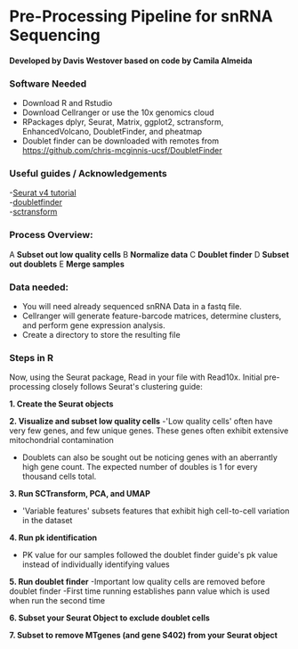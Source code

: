 # Pre-Processing Pipeline for snRNA Sequencing
#### Developed by Davis Westover based on code by Camila Almeida

### Software Needed

 - Download R and Rstudio
 - Download Cellranger or use the 10x genomics cloud
 - RPackages dplyr, Seurat, Matrix, ggplot2, sctransform, EnhancedVolcano, DoubletFinder, and pheatmap
 - Doublet finder can be downloaded with remotes from https://github.com/chris-mcginnis-ucsf/DoubletFinder

### Useful guides / Acknowledgements
-[Seurat v4 tutorial](https://satijalab.org/seurat/articles/pbmc3k_tutorial/)\
-[doubletfinder](https://github.com/chris-mcginnis-ucsf/DoubletFinder/)\
-[sctransform](https://satijalab.org/seurat/articles/sctransform_vignette.html/)

### Process Overview:
A **Subset out low quality cells**
B **Normalize data**
C **Doublet finder**
D **Subset out doublets**
E **Merge samples**


### Data needed:
- You will need already sequenced snRNA Data in a fastq file.
- Cellranger will generate feature-barcode matrices, determine clusters, and perform gene expression analysis.
- Create a directory to store the resulting file

### Steps in R
Now, using the Seurat package, Read in your file with Read10x.
Initial pre-processing closely follows Seurat's clustering guide:

**1. Create the Seurat objects**

**2. Visualize and subset low quality cells**
  -'Low quality cells' often have very few genes, and few unique genes. These genes often exhibit extensive mitochondrial contamination
  - Doublets can also be sought out be noticing genes with an aberrantly high gene count. The expected number of doubles is 1 for every thousand cells total.
  
  
**3. Run SCTransform, PCA, and UMAP**
  - 'Variable features' subsets features that exhibit high cell-to-cell variation in the dataset
    
**4. Run pk identification**
  - PK value for our samples followed the doublet finder guide's pk value instead of individually identifying values

**5. Run doublet finder**
    -Important low quality cells are removed before doublet finder
    -First time running establishes pann value which is used when run the second time
    
**6. Subset your Seurat Object to exclude doublet cells**

**7. Subset to remove MTgenes (and gene S402) from your Seurat object**
